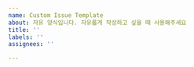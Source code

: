 ```yaml
---
name: Custom Issue Template
about: 자유 양식입니다. 자유롭게 작성하고 싶을 때 사용해주세요
title: ''
labels: ''
assignees: ''

---
```



